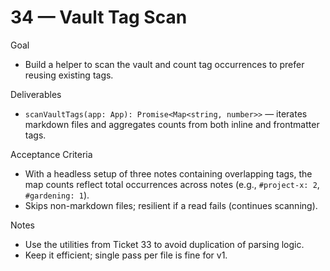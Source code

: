 # 34 — Vault Tag Scan

Goal
- Build a helper to scan the vault and count tag occurrences to prefer reusing existing tags.

Deliverables
- `scanVaultTags(app: App): Promise<Map<string, number>>` — iterates markdown files and aggregates counts from both inline and frontmatter tags.

Acceptance Criteria
- With a headless setup of three notes containing overlapping tags, the map counts reflect total occurrences across notes (e.g., `#project-x: 2`, `#gardening: 1`).
- Skips non-markdown files; resilient if a read fails (continues scanning).

Notes
- Use the utilities from Ticket 33 to avoid duplication of parsing logic.
- Keep it efficient; single pass per file is fine for v1.

